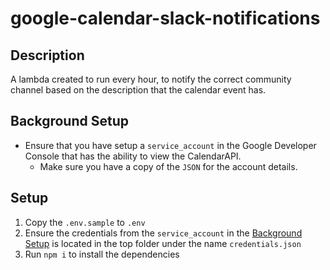 # google-calendar-slack-notifications

## Description

A lambda created to run every hour, to notify the correct community channel based on the description that the calendar event has.

## Background Setup

- Ensure that you have setup a `service_account` in the Google Developer Console that has the ability to view the CalendarAPI. 
  - Make sure you have a copy of the `JSON` for the account details.

## Setup

1. Copy the `.env.sample` to `.env`
2. Ensure the credentials from the `service_account` in the [Background Setup](#background-setup) is located in the top folder under the name `credentials.json`
3. Run `npm i` to install the dependencies